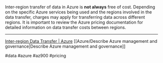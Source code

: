Inter-region transfer of data in Azure is **not always** free of cost. Depending on the specific Azure services being used and the regions involved in the data transfer, charges may apply for transferring data across different regions. It is important to review the Azure pricing documentation for detailed information on data transfer costs between regions.

---
[Inter-region Data Transfer | Azure](https://azure.microsoft.com/en-us/pricing/details/bandwidth/)
[[Azure/Describe Azure management and governance|Describe Azure management and governance]]

#data #azure #az900 #pricing 